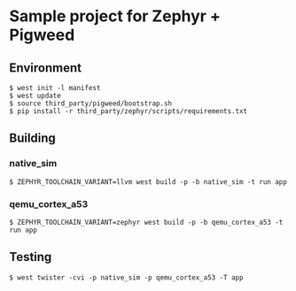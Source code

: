 # Sample project for Zephyr + Pigweed

## Environment
```shell
$ west init -l manifest
$ west update
$ source third_party/pigweed/bootstrap.sh
$ pip install -r third_party/zephyr/scripts/requirements.txt
```

## Building

### native_sim
```shell
$ ZEPHYR_TOOLCHAIN_VARIANT=llvm west build -p -b native_sim -t run app
```

### qemu_cortex_a53
```shell
$ ZEPHYR_TOOLCHAIN_VARIANT=zephyr west build -p -b qemu_cortex_a53 -t run app
```

## Testing

```shell
$ west twister -cvi -p native_sim -p qemu_cortex_a53 -T app
```
